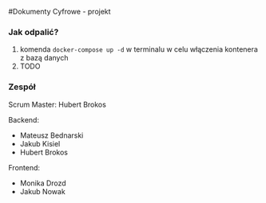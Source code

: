 #Dokumenty Cyfrowe - projekt

### Jak odpalić?

1. komenda ```docker-compose up -d``` w terminalu w celu włączenia kontenera z bazą danych
2. TODO

### Zespół

Scrum Master: Hubert Brokos

Backend:
- Mateusz Bednarski
- Jakub Kisiel
- Hubert Brokos

Frontend:
- Monika Drozd
- Jakub Nowak

